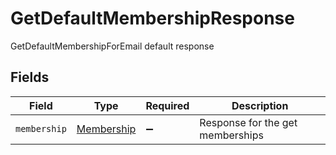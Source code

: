 # GetDefaultMembershipResponse

GetDefaultMembershipForEmail default response


## Fields

| Field                                           | Type                                            | Required                                        | Description                                     |
| ----------------------------------------------- | ----------------------------------------------- | ----------------------------------------------- | ----------------------------------------------- |
| `membership`                                    | [Membership](../../models/shared/Membership.md) | :heavy_minus_sign:                              | Response for the get memberships                |